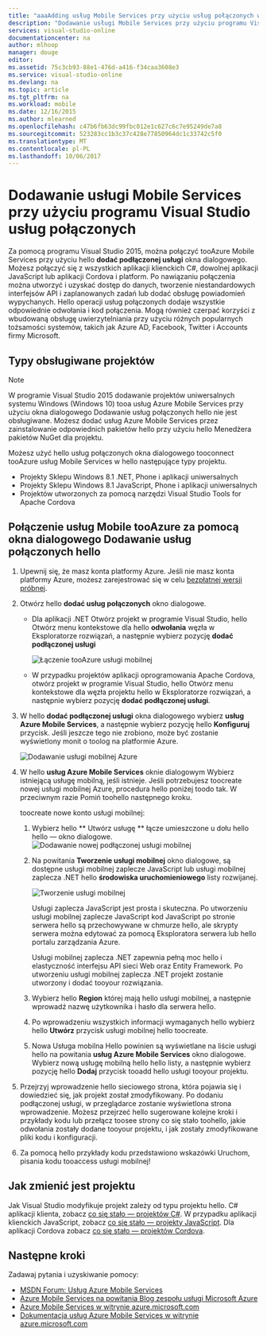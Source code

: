 ```yaml
---
title: "aaaAdding usług Mobile Services przy użyciu usług połączonych w programie Visual Studio | Dokumentacja firmy Microsoft"
description: "Dodawanie usługi Mobile Services przy użyciu programu Visual Studio Dodaj połączone usługi hello — okno dialogowe"
services: visual-studio-online
documentationcenter: na
author: mlhoop
manager: douge
editor: 
ms.assetid: 75c3cb93-88e1-476d-a416-f34caa3608e3
ms.service: visual-studio-online
ms.devlang: na
ms.topic: article
ms.tgt_pltfrm: na
ms.workload: mobile
ms.date: 12/16/2015
ms.author: mlearned
ms.openlocfilehash: c47b6fb63dc99fbc012e1c627c6c7e95249de7a8
ms.sourcegitcommit: 523283cc1b3c37c428e77850964dc1c33742c5f0
ms.translationtype: MT
ms.contentlocale: pl-PL
ms.lasthandoff: 10/06/2017
---
```

# <a name="adding-mobile-services-by-using-visual-studio-connected-services"></a>Dodawanie usługi Mobile Services przy użyciu programu Visual Studio usług połączonych
Za pomocą programu Visual Studio 2015, można połączyć tooAzure Mobile Services przy użyciu hello **dodać podłączonej usługi** okna dialogowego. Możesz połączyć się z wszystkich aplikacji klienckich C#, dowolnej aplikacji JavaScript lub aplikacji Cordova i platform. Po nawiązaniu połączenia można utworzyć i uzyskać dostęp do danych, tworzenie niestandardowych interfejsów API i zaplanowanych zadań lub dodać obsługę powiadomień wypychanych.  Hello operacji usług połączonych dodaje wszystkie odpowiednie odwołania i kod połączenia. Mogą również czerpać korzyści z wbudowaną obsługę uwierzytelniania przy użyciu różnych popularnych tożsamości systemów, takich jak Azure AD, Facebook, Twitter i Accounts firmy Microsoft.

## <a name="supported-project-types"></a>Typy obsługiwane projektów
> [!NOTE]
> W programie Visual Studio 2015 dodawanie projektów uniwersalnych systemu Windows (Windows 10) tooa usług Azure Mobile Services przy użyciu okna dialogowego Dodawanie usług połączonych hello nie jest obsługiwane. Możesz dodać usług Azure Mobile Services przez zainstalowanie odpowiednich pakietów hello przy użyciu hello Menedżera pakietów NuGet dla projektu.
> 
> 

Możesz użyć hello usług połączonych okna dialogowego tooconnect tooAzure usług Mobile Services w hello następujące typy projektu.

* Projekty Sklepu Windows 8.1 .NET, Phone i aplikacji uniwersalnych
* Projekty Sklepu Windows 8.1 JavaScript, Phone i aplikacji uniwersalnych
* Projektów utworzonych za pomocą narzędzi Visual Studio Tools for Apache Cordova

## <a name="connect-tooazure-mobile-services-using-hello-add-connected-services-dialog"></a>Połączenie usług Mobile tooAzure za pomocą okna dialogowego Dodawanie usług połączonych hello
1. Upewnij się, że masz konta platformy Azure. Jeśli nie masz konta platformy Azure, możesz zarejestrować się w celu [bezpłatnej wersji próbnej](http://go.microsoft.com/fwlink/?LinkId=518146).
2. Otwórz hello **dodać usług połączonych** okno dialogowe.
   
   * Dla aplikacji .NET Otwórz projekt w programie Visual Studio, hello Otwórz menu kontekstowe dla hello **odwołania** węzła w Eksploratorze rozwiązań, a następnie wybierz pozycję **dodać podłączonej usługi**
     
        ![Łączenie tooAzure usługi mobilnej](./media/vs-azure-tools-connected-services-add-mobile-services/IC797635.png)
   * W przypadku projektów aplikacji oprogramowania Apache Cordova, otwórz projekt w programie Visual Studio, hello Otwórz menu kontekstowe dla węzła projektu hello w Eksploratorze rozwiązań, a następnie wybierz pozycję **dodać podłączonej usługi**.
3. W hello **dodać podłączonej usługi** okna dialogowego wybierz **usług Azure Mobile Services**, a następnie wybierz pozycję hello **Konfiguruj** przycisk. Jeśli jeszcze tego nie zrobiono, może być zostanie wyświetlony monit o toolog na platformie Azure.
   
    ![Dodawanie usługi mobilnej Azure](./media/vs-azure-tools-connected-services-add-mobile-services/IC797636.png)
4. W hello **usług Azure Mobile Services** oknie dialogowym Wybierz istniejącą usługę mobilną, jeśli istnieje. Jeśli potrzebujesz toocreate nowej usługi mobilnej Azure, procedura hello poniżej toodo tak. W przeciwnym razie Pomiń toohello następnego kroku.
   
    toocreate nowe konto usługi mobilnej:
   
   1. Wybierz hello ** Utwórz usługę ** łącze umieszczone u dołu hello hello — okno dialogowe.
       ![Dodawanie nowej podłączonej usługi mobilnej](./media/vs-azure-tools-connected-services-add-mobile-services/IC797637.png)
   2. Na powitania **Tworzenie usługi mobilnej** okno dialogowe, są dostępne usługi mobilnej zaplecze JavaScript lub usługi mobilnej zaplecza .NET hello **środowiska uruchomieniowego** listy rozwijanej. 
      
       ![Tworzenie usługi mobilnej](./media/vs-azure-tools-connected-services-add-mobile-services/IC797638.png)
      
       Usługi zaplecza JavaScript jest prosta i skuteczna. Po utworzeniu usługi mobilnej zaplecze JavaScript kod JavaScript po stronie serwera hello są przechowywane w chmurze hello, ale skrypty serwera można edytować za pomocą Eksploratora serwera lub hello portalu zarządzania Azure. 
      
       Usługi mobilnej zaplecza .NET zapewnia pełną moc hello i elastyczność interfejsu API sieci Web oraz Entity Framework. Po utworzeniu usługi mobilnej zaplecza .NET projekt zostanie utworzony i dodać tooyour rozwiązania. 
   3. Wybierz hello **Region** której mają hello usługi mobilnej, a następnie wprowadź nazwę użytkownika i hasło dla serwera hello.
   4. Po wprowadzeniu wszystkich informacji wymaganych hello wybierz hello **Utwórz** przycisk usługi mobilnej hello toocreate.
   5. Nowa Usługa mobilna Hello powinien są wyświetlane na liście usługi hello na powitania **usług Azure Mobile Services** okno dialogowe. Wybierz nową usługę mobilną hello hello listy, a następnie wybierz pozycję hello **Dodaj** przycisk tooadd hello usługi tooyour projektu.
5. Przejrzyj wprowadzenie hello sieciowego strona, która pojawia się i dowiedzieć się, jak projekt został zmodyfikowany. Po dodaniu podłączonej usługi, w przeglądarce zostanie wyświetlona strona wprowadzenie. Możesz przejrzeć hello sugerowane kolejne kroki i przykłady kodu lub przełącz toosee strony co się stało toohello, jakie odwołania zostały dodane tooyour projektu, i jak zostały zmodyfikowane pliki kodu i konfiguracji.
6. Za pomocą hello przykłady kodu przedstawiono wskazówki Uruchom, pisania kodu tooaccess usługi mobilnej!

## <a name="how-your-project-is-modified"></a>Jak zmienić jest projektu
Jak Visual Studio modyfikuje projekt zależy od typu projektu hello. C# aplikacji klienta, zobacz [co się stało — projektów C#](http://go.microsoft.com/fwlink/p/?LinkId=513119). W przypadku aplikacji klienckich JavaScript, zobacz [co się stało — projekty JavaScript](http://go.microsoft.com/fwlink/p/?LinkId=513120). Dla aplikacji Cordova zobacz [co się stało — projektów Cordova](http://go.microsoft.com/fwlink/p/?LinkId=513116).

## <a name="next-steps"></a>Następne kroki
Zadawaj pytania i uzyskiwanie pomocy: 

* [MSDN Forum: Usług Azure Mobile Services](https://social.msdn.microsoft.com/forums/azure/home?forum=azuremobile)
* [Azure Mobile Services na powitania Blog zespołu usługi Microsoft Azure](https://azure.microsoft.com/blog/topics/mobile/)
* [Azure Mobile Services w witrynie azure.microsoft.com](https://azure.microsoft.com/services/mobile-services/)
* [Dokumentacja usług Azure Mobile Services w witrynie azure.microsoft.com](https://azure.microsoft.com/documentation/services/mobile-services/)

